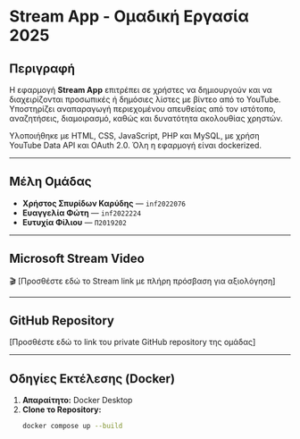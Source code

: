 # Stream App - Ομαδική Εργασία 2025

##  Περιγραφή

Η εφαρμογή **Stream App** επιτρέπει σε χρήστες να δημιουργούν και να διαχειρίζονται προσωπικές ή δημόσιες λίστες με βίντεο από το YouTube. Υποστηρίζει αναπαραγωγή περιεχομένου απευθείας από τον ιστότοπο, αναζητήσεις, διαμοιρασμό, καθώς και δυνατότητα ακολουθίας χρηστών.

Υλοποιήθηκε με HTML, CSS, JavaScript, PHP και MySQL, με χρήση YouTube Data API και OAuth 2.0. Όλη η εφαρμογή είναι dockerized.

---

##  Μέλη Ομάδας

- **Χρήστος Σπυρίδων Καρύδης** — `inf2022076`  
- **Ευαγγελία Φώτη** — `inf2022224`  
- **Ευτυχία Φίλιου** — `Π2019202`

---

##  Microsoft Stream Video

🎬 [Προσθέστε εδώ το Stream link με πλήρη πρόσβαση για αξιολόγηση]  

---

##  GitHub Repository

 [Προσθέστε εδώ το link του private GitHub repository της ομάδας]

---

##  Οδηγίες Εκτέλεσης (Docker)

1. **Απαραίτητο:** Docker Desktop
2. **Clone το Repository:**
   ```bash
   docker compose up --build
